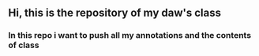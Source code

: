 ## Hi, this is the repository of my daw's class
### In this repo i want to push all my annotations and the contents of class
<br>



